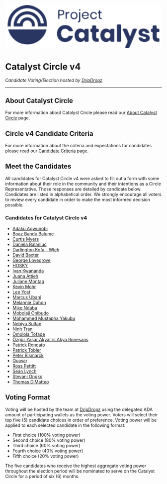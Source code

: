 <img src="assets/catalyst.svg" alt="Project Catalyst" width="512" />

# Catalyst Circle v4 #

*Candidate Voting/Election hosted by [DripDropz](https://dripdropz.io)*
***

## About Catalyst Circle ##

For more information about Catalyst Circle please read our [About Catalyst Circle](about.md) page.

## Circle v4 Candidate Criteria ##

For more information about the criteria and expectations for candidates please read our
[Candidate Criteria](criteria.md) page.

## Meet the Candidates ##

All candidates for Catalyst Circle v4 were asked to fill out a form with some information about their role in the
community and their intentions as a Circle Representative. Those responses are detailed by candidate below. Candidates
are listed in alphabetical order. We strongly encourage all voters to review every candidate in order to make the most
informed decision possible.

### Candidates for Catalyst Circle v4 ###

* [Adaku Agwunobi](candidates/AdakuAgwunobi.md)
* [Boaz Bandu Balume](candidates/BoazBanduBalume.md)
* [Curtis Myers](candidates/CurtisMyers.md)
* [Daniela Balaniuc](candidates/DanielaBalaniuc.md)
* [Darlington Kofa - Wleh](candidates/DarlingtonKofa.md)
* [David Baxter](candidates/DavidBaxter.md)
* [George Lovegrove](candidates/GeorgeLovegrove.md)
* [HOSKY](candidates/HOSKY.md)
* [Ivan Kwananda](candidates/IvanKwananda.md)
* [Juana Attieh](candidates/JuanaAttieh.md)
* [Juliane Montag](candidates/JulianeMontag.md)
* [Kevin Mohr](candidates/KevinMohr.md)
* [Lee Yost](candidates/LeeYost.md)
* [Marcus Ubani](candidates/MarcusUbani.md)
* [Melannie Duhon](candidates/MelannieDuhon.md)
* [Mike Ndaba](candidates/MikeNdaba.md)
* [Mobolaji Onibudo](candidates/MobolajiOnibudo.md)
* [Mohammed Mustapha Yakubu](candidates/MohammedMustaphaYakubu.md)
* [Nebiyu Sultan](candidates/NebiyuSultan.md)
* [Ninh Tran](candidates/NinhTran.md)
* [Omolola Tofade](candidates/OmololaTofade.md)
* [Özgür Yaşar Akyar is Akya Ronesans](candidates/OzgurYasarAkyar.md)
* [Patrick Roncato](candidates/PatrickRoncato.md)
* [Patrick Tobler](candidates/PatrickTobler.md)
* [Peter Bismarck](candidates/PeterBismarck.md)
* [Quasar](candidates/Quasar.md)
* [Ross Pettitt](candidates/RossPettitt.md)
* [Seán Lynch](candidates/SeanLynch.md)
* [Stevani Ongko](candidates/StevaniOngko.md)
* [Thomas DiMatteo](candidates/ThomasDiMatteo.md)

## Voting Format ##

Voting will be hosted by the team at [DripDropz](https://dripdropz.io/vote) using the delegated ADA amount of participating
wallets as the voting power. Voters will select their top five (5) candidate choices in order of preference. Voting power
will be applied to each selected candidate in the following format:

* First choice (100% voting power)
* Second choice (80% voting power)
* Third choice (60% voting power)
* Fourth choice (40% voting power)
* Fifth choice (20% voting power)

The five candidates who receive the highest aggregate voting power throughout the election period will be nominated to
serve on the Catalyst Circle for a period of six (6) months.